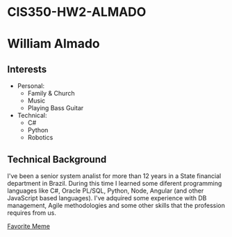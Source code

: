 # CIS350-HW2-ALMADO

# William Almado

## Interests
+ Personal:
    - Family & Church
    - Music
    - Playing Bass Guitar
+ Technical:
    - C#
    - Python
    - Robotics

## Technical Background
I've been a senior system analist for more than 12 years in a State financial department in Brazil. During this time I learned some diferent programming languages like C#, Oracle PL/SQL, Python, Node, Angular (and other JavaScript based languages). I've adquired some experience with DB management, Agile methodologies and some other skills that the profession requires from us.

[Favorite Meme](https://shorturl.at/nGjy5)

